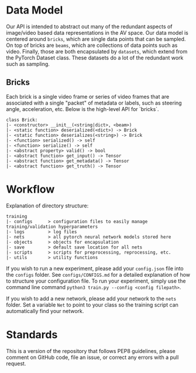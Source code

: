 # Data Model
Our API is intended to abstract out many of the redundant aspects of image/video based data representations in the AV space.
Our data model is centered around `bricks`,  which are single data points that can be sampled. On top of bricks are 
`beams`, which are collections of data points such as video. Finally, those are both encapsulated by `datasets`, which
extend from the PyTorch Dataset class. These datasets do a lot of the redundant work such as sampling. 

<h2>Bricks</h2>
Each brick is a single video frame or series of video frames that are associated with a single "packet" of metadata or
labels, such as steering angle, acceleration, etc. Below is the high-level API for `bricks`. 

```
class Brick:
|- <constructor> __init__(<string|dict>, <beam>)
|- <static function> deserialized(<dict>) -> Brick
|- <static function> deserializes(<string>) -> Brick
|- <function> serialized() -> self
|- <function> serialize() -> self
|- <abstract property> valid() -> bool
|- <abstract function> get_input() -> Tensor
|- <abstract function> get_metadata() -> Tensor
|- <abstract function> get_truth() -> Tensor
```

# Workflow
Explanation of directory structure:

```
training
|- configs      > configuration files to easily manage training/validation hyperparameters
|- logs         > log files
|- nets         > all pytorch neural network models stored here
|- objects      > objects for encapsulation
|- save         > default save location for all nets
|- scripts      > scripts for preprocessing, reprocessing, etc.
|- utils        > utility functions

```

If you wish to run a new experiment, please add your `config.json` file into the `configs` folder. See `configs/CONFIGS.md` for
a detailed explanation of how to structure your configuration file. To run your experiment, simply use the command line 
command `python3 train.py --config <config filepath>`.

If you wish to add a new network, please add your network to the `nets` folder. Set a variable `Net` to point to your class
so the training script can automatically find your network.


# Standards
This is a version of the repository that follows PEP8 guidelines, please comment on GitHub code, 
file an issue, or correct any errors with a pull request.
